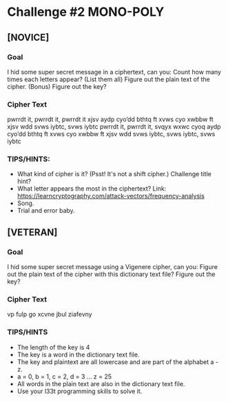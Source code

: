 # Challenge #2 MONO-POLY

## [NOVICE]
### Goal 
I hid some super secret message in a ciphertext, can you:
Count how many times each letters appear? (List them all)
Figure out the plain text of the cipher.
(Bonus) Figure out the key?

### Cipher Text
pwrrdt it, pwrrdt it, pwrrdt it xjsv aydp
cyo’dd bthtq ft xvws cyo xwbbw ft xjsv wdd svws iybtc, svws iybtc
pwrrdt it, pwrrdt it, svqyx wxwc cyoq aydp
cyo’dd bthtq ft xvws cyo xwbbw ft xjsv wdd svws iybtc, svws iybtc, svws iybtc


### TIPS/HINTS:
* What kind of cipher is it? (Psst! It's not a shift cipher.) Challenge title hint?
* What letter appears the most in the ciphertext? Link: https://learncryptography.com/attack-vectors/frequency-analysis
* Song.
* Trial and error baby.

## [VETERAN]
### Goal
I hid some super secret message using a Vigenere  cipher, can you:
Figure out the plain text of the cipher with this dictionary text file?
Figure out the key?

### Cipher Text
vp fulp go xcvne jbul ziafevny


### TIPS/HINTS
* The length of the key is 4
* The key is a word in the dictionary text file.
* The key and plaintext are all lowercase and are part of the alphabet a - z.
* a = 0, b = 1, c = 2, d = 3 … z = 25
* All words in the plain text are also in the dictionary text file.
* Use your l33t programming skills to solve it.

